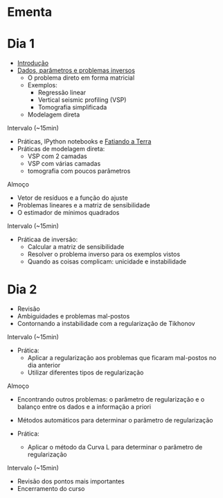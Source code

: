 # Ementa

# Dia 1

* [Introdução](http://pinga-lab.github.io/inversao-unb-2014/introducao.html)
* [Dados, parâmetros e problemas inversos](http://pinga-lab.github.io/inversao-unb-2014/dados_e_parametros.html)
    * O problema direto em forma matricial
    * Exemplos:
       * Regressão linear
       * Vertical seismic profiling (VSP)
       * Tomografia simplificada
    * Modelagem direta

Intervalo (~15min)

* Práticas, IPython notebooks e [Fatiando a Terra](http://www.fatiando.org)
* Práticas de modelagem direta: 
    * VSP com 2 camadas
    * VSP com várias camadas
    * tomografia com poucos parâmetros

Almoço

* Vetor de resíduos e a função do ajuste
* Problemas lineares e a matriz de sensibilidade
* O estimador de mínimos quadrados

Intervalo (~15min)

* Práticaa de inversão:
    * Calcular a matriz de sensibilidade
    * Resolver o problema inverso para os exemplos vistos
    * Quando as coisas complicam: unicidade e instabilidade

# Dia 2

* Revisão
* Ambiguidades e problemas mal-postos
* Contornando a instabilidade com a regularização de Tikhonov

Intervalo (~15min)

* Prática:
    * Aplicar a regularização aos problemas que ficaram mal-postos no dia
      anterior
    * Utilizar diferentes tipos de regularização

Almoço

* Encontrando outros problemas: o parâmetro de regularização e o balanço entre
  os dados e a informação a priori
* Métodos automáticos para determinar o parâmetro de regularização

* Prática:
    * Aplicar o método da Curva L para determinar o parâmetro de regularização

Intervalo (~15min)

* Revisão dos pontos mais importantes
* Encerramento do curso
